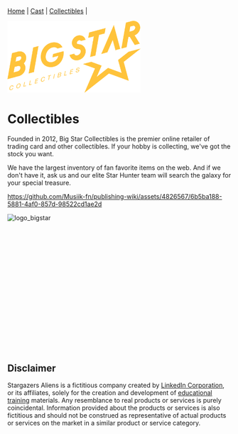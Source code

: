 [Home](README.md) | [Cast](Cast.md) | [Collectibles](Collectibles.md) | 

<img src="images/logo_bigstar.svg" alt="Colelctibles Logo" style="width:300px">

# Collectibles

Founded in 2012, Big Star Collectibles is the premier online retailer of trading card and other collectibles. If your hobby is collecting, we've got the stock you want.

We have the largest inventory of fan favorite items on the web. And if we don't have it, ask us and our elite Star Hunter team will search the galaxy for your special treasure.

https://github.com/Musiik-fn/publishing-wiki/assets/4826567/6b5ba188-5881-4af0-857d-98522cd1ae2d

![logo_bigstar](https://github.com/Musiik-fn/publishing-wiki/assets/4826567/c5638b26-446b-4779-a816-3266d4f7cbc5)
<?xml version="1.0" encoding="utf-8"?>
<!-- Generator: Adobe Illustrator 26.0.0, SVG Export Plug-In . SVG Version: 6.00 Build 0)  -->
<svg version="1.1" id="Layer_1" xmlns="http://www.w3.org/2000/svg" xmlns:xlink="http://www.w3.org/1999/xlink" x="0px" y="0px"
	 viewBox="0 0 3604.39 1943.56" style="enable-background:new 0 0 3604.39 1943.56;" xml:space="preserve">
<style type="text/css">
	.st0{fill:#FFC33B;}
</style>
<g>
	<g>
		<path class="st0" d="M152.54,1813.35c0.99-0.26,1.64,0.38,1.31,1.46c-7.88,28.21-25.6,47.41-51.38,54.32
			c-29.38,7.87-49.24-6.02-49.24-35.08c0-38.74,23.47-77.2,61.22-87.31c25.45-6.83,44.81,3.25,45.31,29.55
			c0,0.99-0.83,2.03-1.82,2.29l-11.49,3.08c-0.99,0.27-1.8-0.33-1.8-1.32c-0.65-17.06-11.99-25.86-31.35-20.66
			c-29.55,7.91-44.32,40.44-44.32,69.84c0,22.82,13.13,32.43,33.48,26.98c17.08-4.57,30.04-16.1,36.11-37.59
			c0.33-1.23,1.32-2.16,2.31-2.42L152.54,1813.35z"/>
		<path class="st0" d="M289.19,1819.1c-29.55,7.92-47.93-5.88-47.93-33.94c0-39.74,26.26-79.44,64.5-89.69
			c28.9-7.74,48.1,5.33,48.1,33.74C353.86,1768.77,326.94,1808.98,289.19,1819.1z M289.84,1806.29c29.06-7.79,48.1-39.32,48.1-71.83
			c0-21.68-12.81-31.55-32.83-26.18c-29.87,8-48.09,40.46-48.09,72.32C257.02,1801.77,269.33,1811.77,289.84,1806.29z"/>
		<path class="st0" d="M432.08,1778.67c-0.99,0.27-1.66-0.37-1.32-1.45l14.44-62.14l11.33-56.08c0.16-1.03,1.15-2.11,2.14-2.37
			l12.31-3.3c0.98-0.26,1.64,0.38,1.31,1.45l-12.8,55.65l-10.51,51.41l50.22-13.45c0.99-0.27,1.64,0.38,1.48,1.4l-1.97,9.24
			c-0.16,1.03-1.15,2.11-2.14,2.37L432.08,1778.67z"/>
		<path class="st0" d="M585.27,1737.62c-0.99,0.27-1.65-0.37-1.32-1.45l14.44-62.16l11.33-56.06c0.16-1.03,1.15-2.11,2.13-2.39
			l12.32-3.29c0.97-0.26,1.64,0.38,1.31,1.45l-12.8,55.65l-10.51,51.41l50.22-13.45c0.99-0.27,1.64,0.38,1.48,1.4l-1.97,9.24
			c-0.17,1.02-1.15,2.11-2.14,2.37L585.27,1737.62z"/>
		<path class="st0" d="M738.47,1696.58c-0.97,0.26-1.64-0.38-1.31-1.45l14.28-61.3l11.48-56.93c0.17-1.03,1.15-2.11,2.14-2.37
			l68.93-18.47c0.99-0.26,1.65,0.38,1.48,1.41l-2.14,9.27c-0.15,1.02-1.14,2.11-2.13,2.37l-54.66,14.65l-9.19,37.6l51.54-13.81
			c0.99-0.27,1.64,0.38,1.47,1.4l-1.96,9.24c-0.18,1.03-1.16,2.11-2.14,2.37l-51.55,13.81l-9.34,45.35l55.97-15
			c0.99-0.26,1.64,0.38,1.47,1.41l-1.97,9.23c-0.15,1.03-1.15,2.11-2.14,2.37L738.47,1696.58z"/>
		<path class="st0" d="M1005.25,1584.87c0.99-0.26,1.64,0.38,1.31,1.46c-7.88,28.21-25.6,47.42-51.39,54.32
			c-29.37,7.87-49.23-6.02-49.23-35.08c0-38.73,23.46-77.2,61.22-87.31c25.44-6.82,44.82,3.25,45.31,29.55
			c0,0.99-0.82,2.03-1.82,2.29l-11.48,3.09c-0.99,0.26-1.8-0.34-1.8-1.33c-0.65-17.06-11.98-25.86-31.36-20.66
			c-29.54,7.91-44.31,40.44-44.31,69.84c0,22.82,13.13,32.44,33.47,26.98c17.09-4.57,30.05-16.1,36.12-37.59
			c0.33-1.23,1.32-2.16,2.3-2.42L1005.25,1584.87z"/>
		<path class="st0" d="M1105.8,1598.15c-0.83,0.21-1.64-0.38-1.32-1.45l13.62-58.82l9.85-48.12l-31.36,8.39
			c-0.81,0.23-1.64-0.38-1.46-1.4l1.96-9.4c0.17-1.02,1.15-2.11,2.13-2.37l78.79-21.11c0.99-0.26,1.65,0.38,1.48,1.41l-2.14,9.44
			c-0.15,1.02-1.14,2.11-2.13,2.37l-31.36,8.41l-11.66,48.61l-11.65,58.27c-0.17,1.03-1.15,2.11-2.14,2.39L1105.8,1598.15z"/>
		<path class="st0" d="M1240.85,1561.96c-0.99,0.27-1.64-0.38-1.31-1.45l13.94-60.39l11.83-57.85c0.17-1.02,1.15-2.11,2.14-2.37
			l12.3-3.3c0.99-0.26,1.64,0.38,1.32,1.46l-13.46,58.28l-12.3,59.93c-0.18,1.03-1.16,2.11-2.15,2.39L1240.85,1561.96z"/>
		<path class="st0" d="M1399.45,1519.47l-46.13,12.36c-0.99,0.26-1.65-0.38-1.32-1.45l14.12-61.09l11.66-57.14
			c0.15-1.02,1.14-2.11,2.14-2.37l40.05-10.73c24.79-6.65,39.73-0.62,35.79,21.11c-2.64,13.69-12.81,24.96-27.41,31.15
			c15.59,0.58,21.18,9.27,18.56,24.58C1442.45,1499.25,1421.44,1513.58,1399.45,1519.47z M1370.06,1515.52l30.86-8.26
			c15.42-4.13,27.58-12.64,30.7-28.09c3.6-17.7-8.22-20.96-22.99-17l-29.22,7.84L1370.06,1515.52z M1382.04,1457.65l30.87-8.28
			c14.12-3.78,24.78-11.24,27.4-24.09c2.79-14.38-6.07-18.4-21.34-14.32l-27.41,7.35L1382.04,1457.65z"/>
		<path class="st0" d="M1532.45,1483.83c-0.99,0.27-1.65-0.37-1.32-1.45l14.44-62.16l11.34-56.06c0.15-1.03,1.14-2.11,2.13-2.37
			l12.32-3.3c0.97-0.26,1.64,0.38,1.31,1.45l-12.8,55.65l-10.51,51.41l50.22-13.45c0.99-0.27,1.64,0.38,1.48,1.4l-1.98,9.24
			c-0.15,1.02-1.14,2.11-2.13,2.37L1532.45,1483.83z"/>
		<path class="st0" d="M1685.65,1442.78c-0.99,0.26-1.65-0.38-1.32-1.45l14.28-61.29l11.49-56.94c0.15-1.02,1.14-2.11,2.13-2.37
			l68.93-18.47c1-0.26,1.65,0.38,1.48,1.41l-2.14,9.27c-0.15,1.03-1.14,2.11-2.13,2.37l-54.66,14.65l-9.2,37.6l51.55-13.81
			c0.97-0.26,1.64,0.38,1.47,1.41l-1.96,9.23c-0.18,1.03-1.15,2.11-2.14,2.37l-51.54,13.81l-9.36,45.37l55.97-15.01
			c0.99-0.26,1.64,0.38,1.47,1.41l-1.97,9.24c-0.15,1.02-1.14,2.1-2.13,2.37L1685.65,1442.78z"/>
		<path class="st0" d="M1940.71,1339.48c0,18.88-15.92,41.2-45.46,49.12c-28.08,7.53-48.26-1.35-45.81-27.45
			c0-1,0.99-2.09,1.97-2.35l12.31-3.3c0.99-0.26,1.64,0.39,1.64,1.38c-1.14,17.22,9.85,24.78,31.02,19.1
			c19.7-5.28,28.4-18.77,28.4-29.12c0-26.43-62.87,4.54-62.87-33.05c0-19.04,16.42-39.55,45.13-47.24
			c25.46-6.82,42.68-0.76,41.86,23.09c-0.15,1.03-0.99,2.09-1.97,2.35l-12.3,3.3c-1,0.26-1.65-0.39-1.65-1.38
			c1.15-14.26-9.04-19.41-26.93-14.63c-17.22,4.62-28.55,15.87-28.55,27.53C1877.51,1332.6,1940.71,1302.69,1940.71,1339.48z"/>
	</g>
	<g>
		<g>
			<path class="st0" d="M2112.64,860.12c-20.67,115.87-127.78,206.56-244.01,206.56c-59.21,0-113.8-24.56-149.66-67.36
				c-18.97-22.61-32.1-49.48-38.9-78.42l129.48-34.65c1.58,10.46,5.59,19.57,11.79,27.11c10.82,12.77,27.11,19.57,47.29,19.57
				c51.67,0,102.98-44.01,112.22-96.05c3.53-19.7,0.12-37.81-9.48-50.82c-8.88-11.91-22.37-19.33-39.15-21.4l-42.07-5.23
				c-47.29-5.96-88.02-29.06-114.77-65.29c-26.99-36.47-37.2-82.92-28.81-130.58c17.26-97.51,107.35-173.86,205.35-173.86
				c50.7,0,97.51,21.16,128.39,57.99c15.32,18.24,26.14,39.76,32.22,62.86l-129.24,34.65c-0.85-4.5-2.8-8.39-5.47-11.55
				c-7.05-8.39-17.99-10.21-25.9-10.21c-33.31,0-67.6,29.54-73.56,63.22c-1.46,8.02-1.82,19.45,4.5,27.96
				c6.08,8.27,16.29,11.19,23.83,12.04l42.07,5.23c53.25,6.69,99.45,33.19,130.21,74.77
				C2110.57,749.49,2122.48,803.96,2112.64,860.12z"/>
			<polygon class="st0" points="2654.81,194.85 2629.28,340.14 2478.04,380.62 2379.8,937.7 2237.31,975.88 2335.54,418.8 
				2184.3,459.28 2209.83,314 			"/>
			<path class="st0" d="M3587.07,214.71c9.85-55.8-4.13-111.12-38.3-151.73C3515.22,22.98,3464.16,0,3408.96,0
				c-18.6,0-36.72,2.43-55.44,7.42l-147.84,39.63l-123.65,702.24l142.49-38.17l48.27-273.8l33.68-9l138.11,223.83l134.95-36.23
				l-138.84-225.04C3515.59,361.21,3573.34,292.64,3587.07,214.71z M3455.4,191.61c-6.08,34.28-35.87,66.75-71.12,77.44
				l-85.83,22.98l24.19-137.87l65.53-17.51c7.54-2.07,13.74-2.92,20.79-2.92c16.05,0,29.06,5.23,37.45,15.2
				C3455.16,159.39,3458.32,174.59,3455.4,191.61z"/>
			<g>
				<polygon class="st0" points="3145.55,1108.43 3282.82,1619.31 2744.95,1423.2 2082.71,1943.56 2368.17,1285.94 2041.13,1166.79 
					2266.29,1106.49 2547.5,1208.86 2416.08,1511.47 2720.88,1272.08 3086.95,1405.45 2993.58,1057.86 3276.01,835.85 
					3604.39,747.95 				"/>
				<path class="st0" d="M2922.09,791.77v0.12l129.12-34.77l-173.37-645.34l-339.81,782.97L2703,850.49l145.04-334.22
					L2922.09,791.77z"/>
			</g>
		</g>
		<g>
			<polygon class="st0" points="839.27,681.09 715.38,1383.58 572.89,1421.76 696.78,719.27 			"/>
			<path class="st0" d="M468.57,884.3c-32.22-38.54-81.21-60.67-134.22-60.67c-17.14,0-34.28,2.19-49.97,6.44l-160.49,43.04
				L0,1575.35l308.45-82.55c88.39-23.71,158.3-99.33,173.98-188.08c9.97-56.9-4.13-113.31-38.91-154.65
				c-0.36-0.49-0.85-0.97-1.34-1.46c32.22-31.98,54.95-73.43,62.98-118.78C514.65,976.33,501.27,923.32,468.57,884.3z
				 M350.76,1281.5c-6.69,37.45-39.03,71.97-76.96,82.19l-105.65,28.33l25.9-146.75c0,0,85.71-22.98,85.96-23.1
				c6.93-1.82,13.86-2.67,20.91-2.67c17.14,0,31.13,5.71,40.12,16.53C350.51,1247.21,353.92,1263.38,350.76,1281.5z M373.49,1006.6
				c-5.47,31.12-32.34,60.79-62.49,68.81l-91.43,24.44l21.15-119.64l78.17-20.91c4.26-1.22,9.97-1.94,15.44-1.94
				c13.74,0,24.8,4.5,31.73,12.89C373.49,979.01,376.05,991.89,373.49,1006.6z"/>
			<path class="st0" d="M1514.36,938.77c-16.43,93-59.21,170.84-119.75,225.44c-60.31,54.6-138.38,85.85-225.04,85.85
				c-83.66,0-156.48-31.88-205.03-89.77c-54.72-65.15-75.01-156.31-57.25-256.86c32.98-187.39,183.12-323.29,356.84-323.29
				c78.93,0,145.3,29.29,192,84.87c12.05,14.3,22.49,30.27,31.25,47.51l-135.55,36.38c-20.58-23.24-50.1-35.06-87.7-35.06
				c-108.68,0-203.42,89.48-225.15,212.81c-10.61,60.02-0.35,113.87,28.08,147.72c23.35,27.79,57.77,41.92,102.52,41.92
				c100.38,0,177.35-64.58,206.18-170.55l-159.02,42.67v-0.06l16.32-92.42l285.46-76.51
				C1523.01,857.07,1521.62,897.43,1514.36,938.77z"/>
		</g>
	</g>
</g>
</svg>

## Disclaimer

Stargazers Aliens is a fictitious company created by <a class="text-secondary" href="https://www.linkedin.com/">LinkedIn Corporation</a>, or its affiliates, solely for the creation and development of <a class="text-secondary" href="https://www.linkedin.com/learning/">educational training</a> materials. Any resemblance to real products or services is purely coincidental. Information provided about the products or services is also fictitious and should not be construed as representative of actual products or services on the market in a similar product or service category.

